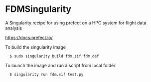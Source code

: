 # FDMSingularity
A Singularity recipe for using prefect on a HPC system for flight data analysis

https://docs.prefect.io/



To build the singularity image
```
  $ sudo singularity build fdm.sif fdm.def
```

To launch the image and run a script from local folder
```
  $ singularity run fdm.sif test.py
```